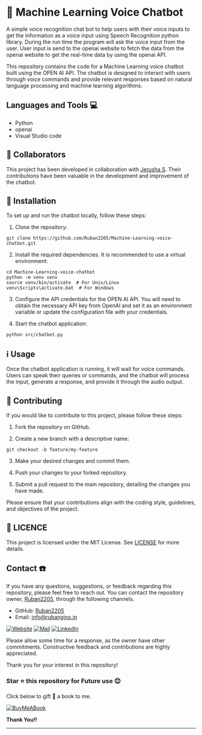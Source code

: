 # 🤖 Machine Learning Voice Chatbot

A simple voice recognition chat bot to help users with their voice inputs to get the information as a voice input using Speech Recognition python library. During the run time the program will ask the voice input from the user. User input is send to the openai website to fetch the data from the openai website to get the real-time data by using the openai API. 

This repository contains the code for a Machine Learning voice chatbot built using the OPEN AI API. The chatbot is designed to interact with users through voice commands and provide relevant responses based on natural language processing and machine learning algorithms.

## Languages and Tools 💻

- Python 
- openai 
- Visual Studio code 

## 🤝 Collaborators

This project has been developed in collaboration with [Jerusha S](https://github.com/jerusha-keira). Their contributions have been valuable in the development and improvement of the chatbot.

## 🚀 Installation

To set up and run the chatbot locally, follow these steps:

1. Clone the repository:
```
git clone https://github.com/Ruban2205/Machine-Learning-voice-chatbot.git
```

2. Install the required dependencies. It is recommended to use a virtual environment:
```
cd Machine-Learning-voice-chatbot
python -m venv venv
source venv/bin/activate  # For Unix/Linux
venv\Scripts\activate.bat  # For Windows
```

3. Configure the API credentials for the OPEN AI API. You will need to obtain the necessary API key from OpenAI and set it as an environment variable or update the configuration file with your credentials.

4. Start the chatbot application:
```
python src/chatbot.py
```

## ℹ️ Usage

Once the chatbot application is running, it will wait for voice commands. Users can speak their queries or commands, and the chatbot will process the input, generate a response, and provide it through the audio output.


## 🤝 Contributing

If you would like to contribute to this project, please follow these steps:

1. Fork the repository on GitHub.

2. Create a new branch with a descriptive name:
```
git checkout -b feature/my-feature
```

3. Make your desired changes and commit them.

4. Push your changes to your forked repository.

5. Submit a pull request to the main repository, detailing the changes you have made.

Please ensure that your contributions align with the coding style, guidelines, and objectives of the project.


## 📄 LICENCE 

This project is licensed under the MIT License. See [LICENSE](/LICENSE) for more details. 

## Contact ☎️

If you have any questions, suggestions, or feedback regarding this repository, please feel free to reach out. You can contact the repository owner, [Ruban2205](https://github.com/Ruban2205), through the following channels. 

- GitHub: [Ruban2205](https://github.com/Ruban2205)
- Email: [info@rubangino.in](https://mailto:info@rubangino.in/)

[![Website](https://img.shields.io/badge/website-000000?style=for-the-badge&logo=About.me&logoColor=white)](https://rubangino.in/)
[![Mail](https://img.shields.io/badge/Email-D14836?style=for-the-badge&logo=gmail&logoColor=white)](mailto:info@rubangino.in)
[![LinkedIn](https://img.shields.io/badge/LinkedIn-0077B5?style=for-the-badge&logo=linkedin&logoColor=white)](https://www.linkedin.com/in/ruban-gino-singh/)

Please allow some time for a response, as the owner have other commitments. 
Constructive feedback and contributions are highly appreciated. 

Thank you for your interest in this repository!

### Star ⭐ this repository for Future use 😊

Click below to gift 🎁 a book to me.

[![BuyMeABook](https://img.shields.io/badge/Buy%20Me%20a%20Book-ffdd00?style=for-the-badge&logo=buy-me-a-book&logoColor=black)
](https://bit.ly/3M5jxLd)

**Thank You!!**

<hr/>
